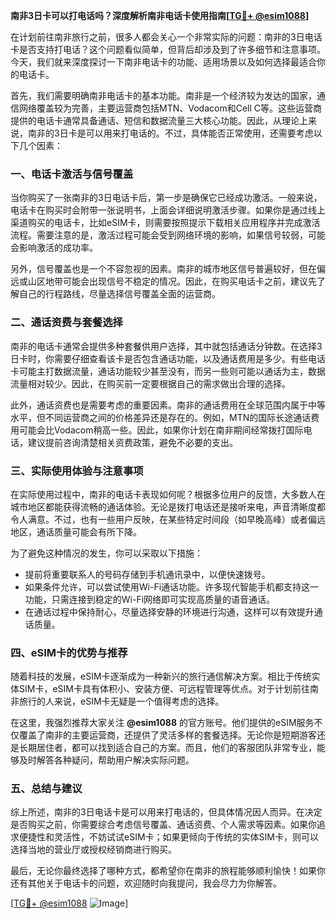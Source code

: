 **南非3日卡可以打电话吗？深度解析南非电话卡使用指南[[TG💪+ @esim1088](https://t.me/s/esim1088)]**

在计划前往南非旅行之前，很多人都会关心一个非常实际的问题：南非的3日电话卡是否支持打电话？这个问题看似简单，但背后却涉及到了许多细节和注意事项。今天，我们就来深度探讨一下南非电话卡的功能、适用场景以及如何选择最适合你的电话卡。

首先，我们需要明确南非电话卡的基本功能。南非是一个经济较为发达的国家，通信网络覆盖较为完善，主要运营商包括MTN、Vodacom和Cell C等。这些运营商提供的电话卡通常具备通话、短信和数据流量三大核心功能。因此，从理论上来说，南非的3日卡是可以用来打电话的。不过，具体能否正常使用，还需要考虑以下几个因素：

### 一、电话卡激活与信号覆盖

当你购买了一张南非的3日电话卡后，第一步是确保它已经成功激活。一般来说，电话卡在购买时会附带一张说明书，上面会详细说明激活步骤。如果你是通过线上渠道购买的电话卡，比如eSIM卡，则需要按照提示下载相关应用程序并完成激活流程。需要注意的是，激活过程可能会受到网络环境的影响，如果信号较弱，可能会影响激活的成功率。

另外，信号覆盖也是一个不容忽视的因素。南非的城市地区信号普遍较好，但在偏远或山区地带可能会出现信号不稳定的情况。因此，在购买电话卡之前，建议先了解自己的行程路线，尽量选择信号覆盖全面的运营商。

### 二、通话资费与套餐选择

南非的电话卡通常会提供多种套餐供用户选择，其中就包括通话分钟数。在选择3日卡时，你需要仔细查看该卡是否包含通话功能，以及通话费用是多少。有些电话卡可能主打数据流量，通话功能较少甚至没有，而另一些则可能以通话为主，数据流量相对较少。因此，在购买前一定要根据自己的需求做出合理的选择。

此外，通话资费也是需要考虑的重要因素。南非的通话费用在全球范围内属于中等水平，但不同运营商之间的价格差异还是存在的。例如，MTN的国际长途通话费用可能会比Vodacom稍高一些。因此，如果你计划在南非期间经常拨打国际电话，建议提前咨询清楚相关资费政策，避免不必要的支出。

### 三、实际使用体验与注意事项

在实际使用过程中，南非的电话卡表现如何呢？根据多位用户的反馈，大多数人在城市地区都能获得流畅的通话体验。无论是拨打电话还是接听来电，声音清晰度都令人满意。不过，也有一些用户反映，在某些特定时间段（如早晚高峰）或者偏远地区，通话质量可能会有所下降。

为了避免这种情况的发生，你可以采取以下措施：
- 提前将重要联系人的号码存储到手机通讯录中，以便快速拨号。
- 如果条件允许，可以尝试使用Wi-Fi通话功能。许多现代智能手机都支持这一功能，只需连接到稳定的Wi-Fi网络即可实现高质量的语音通话。
- 在通话过程中保持耐心，尽量选择安静的环境进行沟通，这样可以有效提升通话质量。

### 四、eSIM卡的优势与推荐

随着科技的发展，eSIM卡逐渐成为一种新兴的旅行通信解决方案。相比于传统实体SIM卡，eSIM卡具有体积小、安装方便、可远程管理等优点。对于计划前往南非旅行的人来说，eSIM卡无疑是一个值得考虑的选择。

在这里，我强烈推荐大家关注 **@esim1088** 的官方账号。他们提供的eSIM服务不仅覆盖了南非的主要运营商，还提供了灵活多样的套餐选择。无论你是短期游客还是长期居住者，都可以找到适合自己的方案。而且，他们的客服团队非常专业，能够及时解答各种疑问，帮助用户解决实际问题。

### 五、总结与建议

综上所述，南非的3日电话卡是可以用来打电话的，但具体情况因人而异。在决定是否购买之前，你需要综合考虑信号覆盖、通话资费、个人需求等因素。如果你追求便捷性和灵活性，不妨试试eSIM卡；如果更倾向于传统的实体SIM卡，则可以选择当地的营业厅或授权经销商进行购买。

最后，无论你最终选择了哪种方式，都希望你在南非的旅程能够顺利愉快！如果你还有其他关于电话卡的问题，欢迎随时向我提问，我会尽力为你解答。

[[TG💪+ @esim1088](https://t.me/s/esim1088) ![Image](https://i.postimg.cc/4NQfJmqS/Snipaste-2025-05-13-00-14-12.png)]